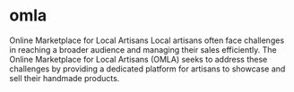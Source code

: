 # omla
Online Marketplace for Local Artisans  Local artisans often face challenges in reaching a broader audience and managing their sales efficiently.  The Online Marketplace for Local Artisans (OMLA) seeks to address these challenges by providing a dedicated platform for artisans to showcase and sell their handmade products.
